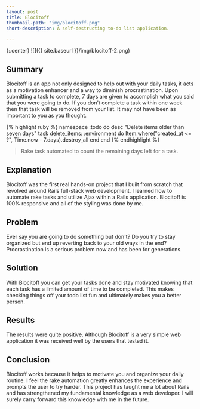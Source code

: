 ```yaml
---
layout: post
title: Blocitoff
thumbnail-path: "img/blocitoff.png"
short-description: A self-destructing to-do list application.

---
```


{:.center}
![]({{ site.baseurl }}/img/blocitoff-2.png)

## Summary

Blocitoff is an app not only designed to help out with your daily tasks, it acts as a motivation enhancer and a way to diminish procrastination.  Upon submitting a task to complete, 7 days are given to accomplish what you said that you were going to do.  If you don't complete a task within one week then that task will be removed from your list.  It may not have been as important to you as you thought.

{% highlight ruby %}
namespace :todo do
  desc "Delete items older than seven days"
  task delete_items: :environment do
    Item.where("created_at <= ?", Time.now - 7.days).destroy_all
  end
end
{% endhighlight %}
> <div class="small">Rake task automated to count the remaining days left for a task.</div>

## Explanation

Blocitoff was the first real hands-on project that I built from scratch that revolved around Rails full-stack web development.  I learned how to automate rake tasks and utilize Ajax within a Rails application.  Blocitoff is 100% responsive and all of the styling was done by me.

## Problem

Ever say you are going to do something but don't?  Do you try to stay organized but end up reverting back to your old ways in the end?  Procrastination is a serious problem now and has been for generations.

## Solution

With Blocitoff you can get your tasks done and stay motivated knowing that each task has a limited amount of time to be completed.  This makes checking things off your todo list fun and ultimately makes you a better person.

## Results

The results were quite positive.  Although Blocitoff is a very simple web application it was received well by the users that tested it.

## Conclusion

Blocitoff works because it helps to motivate you and organize your daily routine.  I feel the rake automation greatly enhances the experience and prompts the user to try harder.  This project has taught me a lot about Rails and has strengthened my fundamental knowledge as a web developer.  I will surely carry forward this knowledge with me in the future.